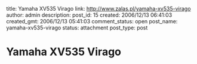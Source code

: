 title: Yamaha XV535 Virago 
link: http://www.zalas.pl/yamaha-xv535-virago
author: admin
description: 
post_id: 15
created: 2006/12/13 06:41:03
created_gmt: 2006/12/13 05:41:03
comment_status: open
post_name: yamaha-xv535-virago
status: attachment
post_type: post

# Yamaha XV535 Virago 

